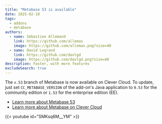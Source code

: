 ```yaml
---
title: "Metabase 53 is available"
date: 2025-02-10
tags:
  - addons
  - metabase
authors:
  - name: Sébastien Allemand
    link: https://github.com/allemas
    image: https://github.com/allemas.png?size=40
  - name: David Legrand
    link: https://github.com/davlgd
    image: https://github.com/davlgd.png?size=40
description: Faster, with more features
excludeSearch: true
---
```


The `x.53` branch of Metabase is now available on Clever Cloud. To update, just set `CC_METABASE_VERSION` of the add-on's Java application to `0.53` for the community edition or `1.53` for the enterprise edition (EE).

- [Learn more about Metabase 53](https://www.metabase.com/releases/metabase-53)
- [Learn more about Metabase on Clever Cloud](/doc/addons/metabase/)

{{< youtube id="SMKsq6M__YM" >}}
